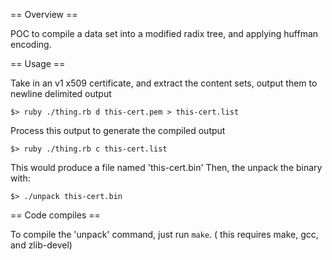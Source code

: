 == Overview ==

POC to compile a data set into a modified radix tree, 
and applying huffman encoding.


== Usage ==

Take in an v1 x509 certificate, and extract the 
content sets, output them to newline delimited output

  `$> ruby ./thing.rb d this-cert.pem > this-cert.list`

Process this output to generate the compiled output

  `$> ruby ./thing.rb c this-cert.list`

This would produce a file named 'this-cert.bin'
Then, the unpack the binary with:

  `$> ./unpack this-cert.bin`


== Code compiles ==

To compile the 'unpack' command, just run `make`.
( this requires make, gcc, and zlib-devel)

